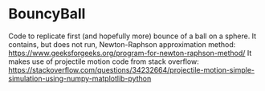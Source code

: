 # BouncyBall
Code to replicate first (and hopefully more) bounce of a ball on a sphere.
It contains, but does not run, Newton-Raphson approximation method: https://www.geeksforgeeks.org/program-for-newton-raphson-method/
It makes use of projectile motion code from stack overflow: https://stackoverflow.com/questions/34232664/projectile-motion-simple-simulation-using-numpy-matplotlib-python
